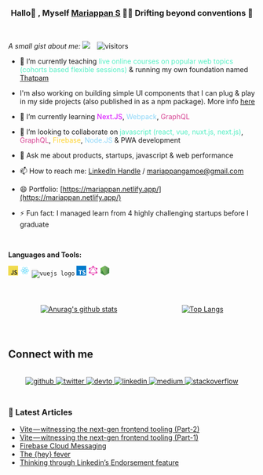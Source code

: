 <br/>

### <div align="center">Hallo👋 , Myself [Mariappan S](https://mariappan.netlify.app/) 👨‍💻 Drifting beyond conventions 🚀</div>  

<br/>

  *A small gist about me:*  <img src="https://media.giphy.com/media/VgCDAzcKvsR6OM0uWg/giphy.gif" width="50"> <span style="margin: 10px">![visitors](https://visitor-badge.glitch.me/badge?page_id=Marigameo.Marigameo)</span>
- 🔭 I’m currently teaching <span style="color: #55efc4">live online courses on popular web topics (cohorts based flexible sessions)</span> & running my own foundation named [Thatpam](https://thatpam.netlify.app/)
- I'm also working on building simple UI components that I can plug & play in my side projects (also published in as a npm package). More info [here](https://nutro.netlify.app/)
- 🌱 I’m currently learning <span style="color: rgb(212, 0, 255)">Next.JS</span>, <span style="color: #8dd6f9">Webpack</span>, <span style="color: #d64292">GraphQL</span>
- 👯 I’m looking to collaborate on <span style="color: #55efc4">javascript (react, vue, nuxt.js, next.js)</span>, <span style="color: #d64292">GraphQL</span>, <span style="color: #fed330">Firebase</span>, <span style="color: #8dd6f9">Node.JS</span> & PWA development
- 💬 Ask me about products, startups, javascript & web performance
- 📫 How to reach me: [LinkedIn Handle](https://www.linkedin.com/in/marigameo/) / mariappangamoe@gmail.com
- 😄 Portfolio: [https://mariappan.netlify.app/](https://mariappan.netlify.app/)

- ⚡ Fun fact: I managed learn from 4 highly challenging startups before I graduate

<br/>

**Languages and Tools:**  

<code><img height="20" src="https://raw.githubusercontent.com/github/explore/80688e429a7d4ef2fca1e82350fe8e3517d3494d/topics/javascript/javascript.png"></code>
<code><img height="20" src="https://raw.githubusercontent.com/github/explore/80688e429a7d4ef2fca1e82350fe8e3517d3494d/topics/react/react.png"></code>
<code><img height="20" src="https://upload.wikimedia.org/wikipedia/commons/thumb/9/95/Vue.js_Logo_2.svg/1184px-Vue.js_Logo_2.svg.png" alt="vuejs logo"></code>
<code><img height="20" src="https://raw.githubusercontent.com/github/explore/80688e429a7d4ef2fca1e82350fe8e3517d3494d/topics/typescript/typescript.png"></code>
<code><img height="20" src="https://raw.githubusercontent.com/github/explore/5c058a388828bb5fde0bcafd4bc867b5bb3f26f3/topics/graphql/graphql.png"></code>
<code><img height="20" src="https://raw.githubusercontent.com/github/explore/80688e429a7d4ef2fca1e82350fe8e3517d3494d/topics/nodejs/nodejs.png"></code> 

<br/>

<div style="display: flex; justify-content: space-around">
  <div style="margin: 10px">

  [![Anurag's github stats](https://github-readme-stats.vercel.app/api?username=Marigameo&count_private=true&show_icons=true&theme=gotham)](https://github.com/anuraghazra/github-readme-stats)

  </div>
  <div style="margin: 10px">

  [![Top Langs](https://github-readme-stats.vercel.app/api/top-langs/?username=Marigameo&langs_count=8&layout=compact)](https://github.com/anuraghazra/github-readme-stats)

  </div>
</div>

<br/>  

## Connect with me  
<br/>
<div align="center">
<a href="https://github.com/Marigameo" target="_blank">
<img src=https://img.shields.io/badge/github-%2324292e.svg?&style=for-the-badge&logo=github&logoColor=white alt=github style="margin-bottom: 5px;" />
</a>
<a href="https://twitter.com/mariapp62431572" target="_blank">
<img src=https://img.shields.io/badge/twitter-%2300acee.svg?&style=for-the-badge&logo=twitter&logoColor=white alt=twitter style="margin-bottom: 5px;" />
</a>
<a href="https://dev.to/@marigameo" target="_blank">
<img src=https://img.shields.io/badge/dev.to-%2308090A.svg?&style=for-the-badge&logo=dev.to&logoColor=white alt=devto style="margin-bottom: 5px;" />
</a>
<a href="https://linkedin.com/in/marigameo" target="_blank">
<img src=https://img.shields.io/badge/linkedin-%231E77B5.svg?&style=for-the-badge&logo=linkedin&logoColor=white alt=linkedin style="margin-bottom: 5px;" />
</a>
<a href="https://medium.com/@mariappan" target="_blank">
<img src=https://img.shields.io/badge/medium-%23292929.svg?&style=for-the-badge&logo=medium&logoColor=white alt=medium style="margin-bottom: 5px;" />
</a>
<a href="https://stackoverflow.com/users/9648507/mariappan-gameo" target="_blank">
<img src=https://img.shields.io/badge/stackoverflow-%23F28032.svg?&style=for-the-badge&logo=stackoverflow&logoColor=white alt=stackoverflow style="margin-bottom: 5px;" />
</a>  
</div>  
  

<br/>  


### 📝 Latest Articles
<!-- BLOG-POST-LIST:START -->
- [Vite — witnessing the next-gen frontend tooling (Part-2)](https://medium.com/@mariappan/vite-witnessing-the-next-gen-frontend-tooling-part-2-558b233d6b1c?source=rss-5a62cfdac140------2)
- [Vite — witnessing the next-gen frontend tooling (Part-1)](https://medium.com/geekculture/vite-witnessing-the-next-gen-frontend-tooling-part-1-a157f4033c33?source=rss-5a62cfdac140------2)
- [Firebase Cloud Messaging](https://medium.com/@mariappan/firebase-cloud-messaging-ce6a959dd1e2?source=rss-5a62cfdac140------2)
- [The {hey} fever](https://medium.com/@mariappan/the-hey-fever-61d45b640f56?source=rss-5a62cfdac140------2)
- [Thinking through Linkedin’s Endorsement feature](https://medium.com/@mariappan/thinking-through-linkedins-endorsement-feature-189cfb39c214?source=rss-5a62cfdac140------2)
<!-- BLOG-POST-LIST:END -->

<br/>
